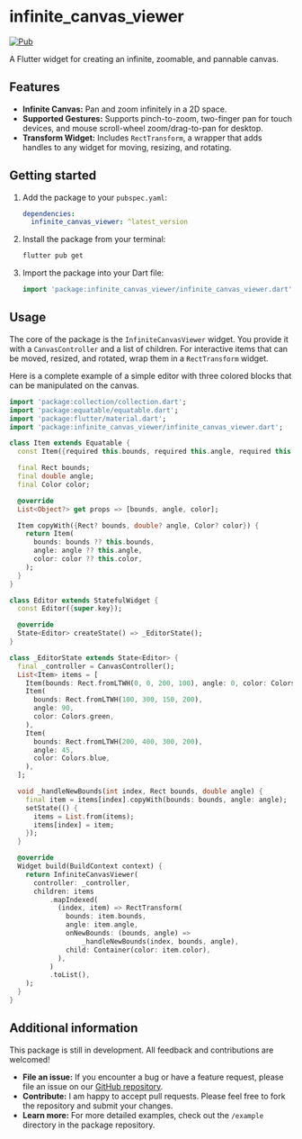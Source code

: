 # infinite_canvas_viewer

[![Pub](https://img.shields.io/pub/v/infinite_canvas_viewer.svg)](https://pub.dev/packages/infinite_canvas_viewer)

A Flutter widget for creating an infinite, zoomable, and pannable canvas.

## Features

- **Infinite Canvas:** Pan and zoom infinitely in a 2D space.
- **Supported Gestures:** Supports pinch-to-zoom, two-finger pan for touch devices, and mouse scroll-wheel zoom/drag-to-pan for desktop.
- **Transform Widget:** Includes `RectTransform`, a wrapper that adds handles to any widget for moving, resizing, and rotating.

## Getting started

1.  Add the package to your `pubspec.yaml`:

    ```yaml
    dependencies:
      infinite_canvas_viewer: ^latest_version
    ```

2.  Install the package from your terminal:

    ```sh
    flutter pub get
    ```

3.  Import the package into your Dart file:

    ```dart
    import 'package:infinite_canvas_viewer/infinite_canvas_viewer.dart';
    ```

## Usage

The core of the package is the `InfiniteCanvasViewer` widget. You provide it with a `CanvasController` and a list of children. For interactive items that can be moved, resized, and rotated, wrap them in a `RectTransform` widget.

Here is a complete example of a simple editor with three colored blocks that can be manipulated on the canvas.

```dart
import 'package:collection/collection.dart';
import 'package:equatable/equatable.dart';
import 'package:flutter/material.dart';
import 'package:infinite_canvas_viewer/infinite_canvas_viewer.dart';

class Item extends Equatable {
  const Item({required this.bounds, required this.angle, required this.color});

  final Rect bounds;
  final double angle;
  final Color color;

  @override
  List<Object?> get props => [bounds, angle, color];

  Item copyWith({Rect? bounds, double? angle, Color? color}) {
    return Item(
      bounds: bounds ?? this.bounds,
      angle: angle ?? this.angle,
      color: color ?? this.color,
    );
  }
}

class Editor extends StatefulWidget {
  const Editor({super.key});

  @override
  State<Editor> createState() => _EditorState();
}

class _EditorState extends State<Editor> {
  final _controller = CanvasController();
  List<Item> items = [
    Item(bounds: Rect.fromLTWH(0, 0, 200, 100), angle: 0, color: Colors.red),
    Item(
      bounds: Rect.fromLTWH(100, 300, 150, 200),
      angle: 90,
      color: Colors.green,
    ),
    Item(
      bounds: Rect.fromLTWH(200, 400, 300, 200),
      angle: 45,
      color: Colors.blue,
    ),
  ];

  void _handleNewBounds(int index, Rect bounds, double angle) {
    final item = items[index].copyWith(bounds: bounds, angle: angle);
    setState(() {
      items = List.from(items);
      items[index] = item;
    });
  }

  @override
  Widget build(BuildContext context) {
    return InfiniteCanvasViewer(
      controller: _controller,
      children: items
          .mapIndexed(
            (index, item) => RectTransform(
              bounds: item.bounds,
              angle: item.angle,
              onNewBounds: (bounds, angle) =>
                  _handleNewBounds(index, bounds, angle),
              child: Container(color: item.color),
            ),
          )
          .toList(),
    );
  }
}
```

## Additional information

This package is still in development. All feedback and contributions are welcomed!

-   **File an issue:** If you encounter a bug or have a feature request, please file an issue on our [GitHub repository](https://github.com/your-repo/infinite_canvas_viewer/issues).
-   **Contribute:** I am happy to accept pull requests. Please feel free to fork the repository and submit your changes.
-   **Learn more:** For more detailed examples, check out the `/example` directory in the package repository.
